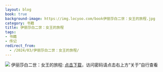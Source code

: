 ```yaml
---
layout: blog
book: true
background-image: https://img.locyoo.com/book伊丽莎白二世：女王的旅程.jpg
category: 书籍
title: 伊丽莎白二世：女王的旅程
tags:
- 书籍
- 传记
redirect_from:
  - /2024/03/伊丽莎白二世：女王的旅程/
---
```

![](https://img.locyoo.com/book伊丽莎白二世：女王的旅程.jpg)
伊丽莎白二世：女王的旅程: <a name = "ref1" href="https://url18.ctfile.com/f/50983618-1055433007-18250a?p=3619">点击下载</a>，访问密码请点击右上方“关于”自行查看